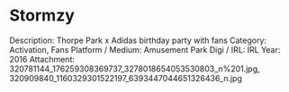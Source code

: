 # Stormzy

Description: Thorpe Park x Adidas birthday party with fans
Category: Activation, Fans
Platform / Medium: Amusement Park
Digi / IRL: IRL
Year: 2016
Attachment: 320781144_176259308369737_3278018654053530803_n%201.jpg, 320909840_1160329301522197_6393447044651326436_n.jpg